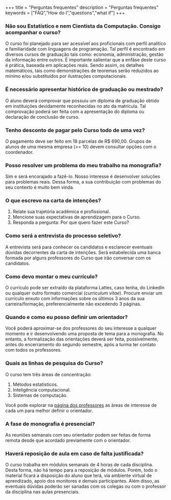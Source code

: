 +++
title = "Perguntas frequentes"
description = "Perguntas frequentes"
keywords = ["FAQ","How do I","questions","what if"]
+++

### Não sou Estatístico e nem Cientista da Computação. Consigo acompanhar o curso?

O curso foi planejado para ser acessível aos proficionais com perfil
analítico e familiaridade com linguagens de programação.  Tal perfil é
encontrado em diversos cursos de graduação tais como: economia,
administração, gestão da informação entre outros.  É importante
salientar que a enfâse deste curso é prática, baseada em aplicações
reais.  Sendo assim, os detalhes matemáticos, tais como demonstrações de
teoremas serão reduzidos ao mínimo e/ou substituídos por ilustrações
computacionais.

### É necessário apresentar histórico de graduação ou mestrado?

O aluno deverá comprovar que possuiu um diploma de graduação obtido em
instituições devidamente reconhecidas no ato da matrícula.  Tal
comprovação poderá ser feita com a apresentação do diploma ou declaração
de conclusão de curso.

### Tenho desconto de pagar pelo Curso todo de uma vez?

O pagamento deve ser feito em 18 parcelas de R$ 690,00.  Grupos de
alunos de uma mesma empresa (>= 10) devem consultar opções com o
coordenador.

### Posso resolver um problema do meu trabalho na monografia?

Sim e será encorajado a fazê-lo.  Nosso interesse é desenvolver soluções
para problemas reais.  Dessa forma, a sua contribuição com problemas do
seu contexto é muito bem vinda.

### O que escrevo na carta de intenções?

  1. Relate sua trajetória acadêmica e profissional.
  2. Mencione suas expectativas de aprendizagem para o Curso.
  3. Responda a pergunta: Por que quero fazer este Curso?

### Como será a entrevista do processo seletivo?

A entrevista será para conhecer os candidatos e esclarecer eventuais
dúvidas decorrentes da carta de intenções.  Será estabelecida uma banca
formada por alguns professores do Curso que irão conversar com os
candidatos.

### Como devo montar o meu currículo?

O currículo pode ser extraído da plataforma Lattes, caso tenha, do
LinkedIn ou qualquer outro formato comercial (*curriculum vitae*).
Procure enviar um currículo enxuto com informações sobre os últimos 3
anos da sua carreira/formação, preferencialmente não excedendo 3
páginas.

### Quando e como eu posso definir um orientador?

Você poderá aproximar-se dos professores do seu interesse a qualquer
momento e ir desenvolvendo uma proposta de tema para a monografia.  No
entanto, a formalização das orientações deverá ser feita, possivelmente,
antes do encerramento do segundo semestre, após a turma ter contato com
todos os professores.

### Quais as linhas de pesquisa do Curso?

O curso tem três áreas de concentração:

  1. Métodos estatísticos.
  2. Inteligência computacional.
  3. Sistemas de computação.

Você pode explorar na [página dos professores](../instructors/) as áreas
de interesse de cada um para melhor definir o orientador.

### A fase de monografia é presencial?

As reuniões semanais com seu orientador podem ser feitas de forma remota
desde que acordado previamente com o orientador.

### Haverá reposição de aula em caso de falta justificada?

O curso trabalha em módulos semanais de 4 horas de cada disciplina.
Desta forma, não há tempo para a reposição de módulos.  Porém, todo o
material ficará a disposição do aluno que terá, via ambiente virtual de
aprendizado, apoio dos monitores e demais participantes.  Além disso, as
eventuais dúvidas poderão ser sanadas com os colegas ou com o professor
da disciplina nas aulas presenciais.
